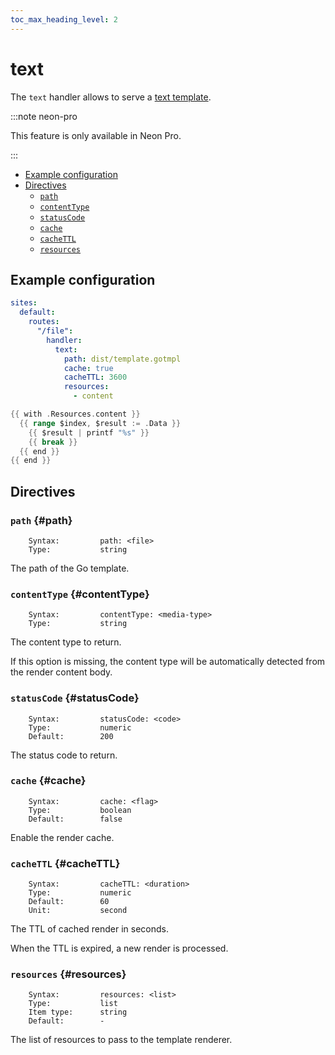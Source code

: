 ```yaml
---
toc_max_heading_level: 2
---
```


# text

The `text` handler allows to serve a [text template](https://pkg.go.dev/text/template).

:::note neon-pro

This feature is only available in Neon Pro.

:::

- [Example configuration](#example-configuration)
- [Directives](#directives)
  - [`path`](#path)
  - [`contentType`](#contentType)
  - [`statusCode`](#statusCode)
  - [`cache`](#cache)
  - [`cacheTTL`](#cacheTTL)
  - [`resources`](#resources)

## Example configuration

```yaml
sites:
  default:
    routes:
      "/file":
        handler:
          text:
            path: dist/template.gotmpl
            cache: true
            cacheTTL: 3600
            resources:
              - content
```

```go title="template.gotmpl" showLineNumbers
{{ with .Resources.content }}
  {{ range $index, $result := .Data }}
    {{ $result | printf "%s" }}
    {{ break }}
  {{ end }}
{{ end }}
```

## Directives

### `path` {#path}

```
    Syntax:         path: <file>
    Type:           string
```

The path of the Go template.

### `contentType` {#contentType}

```
    Syntax:         contentType: <media-type>
    Type:           string
```

The content type to return.

If this option is missing, the content type will be automatically detected from the render content body.

### `statusCode` {#statusCode}

```
    Syntax:         statusCode: <code>
    Type:           numeric
    Default:        200
```

The status code to return.

### `cache` {#cache}

```
    Syntax:         cache: <flag>
    Type:           boolean
    Default:        false
```

Enable the render cache.

### `cacheTTL` {#cacheTTL}

```
    Syntax:         cacheTTL: <duration>
    Type:           numeric
    Default:        60
    Unit:           second
```

The TTL of cached render in seconds.

When the TTL is expired, a new render is processed.

### `resources` {#resources}

```
    Syntax:         resources: <list>
    Type:           list
    Item type:      string
    Default:        -
```

The list of resources to pass to the template renderer.
